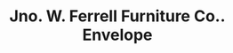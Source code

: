 ---
doi: 10.7916/D8VD89K9
date_other: '1901'
date_other_textual: '1901'
form: printed ephemera
genre:
- Envelopes
name:
- Jno. W. Ferrell Furniture Co.
object_in_context_url: https://biggert.cul.columbia.edu/items/view/ave_biggert_01577
subject_hierarchical_geographic:
- Danville, Virginia, United States
subject_name:
- Jno. W. Ferrell Furniture Co.
title: Jno. W. Ferrell Furniture Co.. Envelope
sort_title: Jno. W. Ferrell Furniture Co.. Envelope
call_number: ave_biggert_01577
coordinates:
- 36.58722222222222,-79.40444444444445
pid: ave_biggert_01577
identifiers: ave_biggert_01577
permalink: /biggert/ave_biggert_01577/
layout: iiif-image-page
---